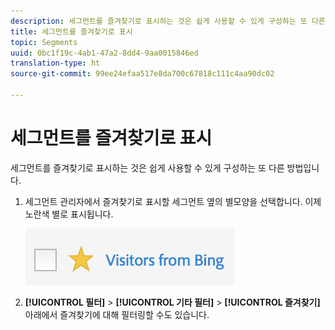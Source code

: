 ```yaml
---
description: 세그먼트를 즐겨찾기로 표시하는 것은 쉽게 사용할 수 있게 구성하는 또 다른 방법입니다.
title: 세그먼트를 즐겨찾기로 표시
topic: Segments
uuid: 0bc1f19c-4ab1-47a2-8dd4-9aa0015846ed
translation-type: ht
source-git-commit: 99ee24efaa517e8da700c67818c111c4aa90dc02

---
```



# 세그먼트를 즐겨찾기로 표시

세그먼트를 즐겨찾기로 표시하는 것은 쉽게 사용할 수 있게 구성하는 또 다른 방법입니다.

1. 세그먼트 관리자에서 즐겨찾기로 표시할 세그먼트 옆의 별모양을 선택합니다. 이제 노란색 별로 표시됩니다. 

   ![](assets/favorites.png)

1. **[!UICONTROL 필터]** > **[!UICONTROL 기타 필터]** > **[!UICONTROL 즐겨찾기]** 아래에서 즐겨찾기에 대해 필터링할 수도 있습니다.
